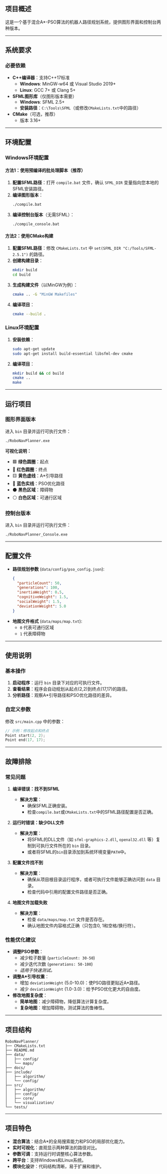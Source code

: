 ## 项目概述
这是一个基于混合A*-PSO算法的机器人路径规划系统，提供图形界面和控制台两种版本。

---

## 系统要求

### 必要依赖
- **C++编译器**：支持C++17标准
  - **Windows**: MinGW-w64 或 Visual Studio 2019+
  - **Linux**: GCC 7+ 或 Clang 5+
- **SFML图形库**（仅图形版本需要）
  - **Windows**: SFML 2.5+
  - **安装路径**：`C:\Tools\SFML`（或修改`CMakeLists.txt`中的路径）
- **CMake**（可选，推荐）
  - 版本 3.16+

---

## 环境配置

### Windows环境配置

#### 方法1：使用预编译的批处理脚本（推荐）
1.  **配置SFML路径**：打开 `compile.bat` 文件，确认 `SFML_DIR` 变量指向您本地的SFML安装路径。
2.  **编译图形版本**：
    ```bash
    ./compile.bat
    ```
3.  **编译控制台版本**（无需SFML）：
    ```bash
    ./compile_console.bat 
    ```

#### 方法2：使用CMake构建
1.  **配置SFML路径**：修改 `CMakeLists.txt` 中 `set(SFML_DIR "C:/Tools/SFML-2.5.1")` 的路径。
2.  **创建构建目录**：
    ```bash
    mkdir build
    cd build
    ```
3.  **生成构建文件**（以MinGW为例）：
    ```bash
    cmake .. -G "MinGW Makefiles"
    ```
4.  **编译项目**：
    ```bash
    cmake --build .
    ```

### Linux环境配置

1.  **安装依赖**：
    ```bash
    sudo apt-get update
    sudo apt-get install build-essential libsfml-dev cmake
    ```
2.  **编译项目**：
    ```bash
    mkdir build && cd build
    cmake ..
    make
    ```

---

## 运行项目

### 图形界面版本
进入 `bin` 目录并运行可执行文件：
```bash
./RoboNavPlanner.exe
```
**可视化说明：**
- 🟩 **绿色圆圈**：起点
- 🔴 **红色圆圈**：终点
- 🟨 **黄色虚线**：A*引导路径
- 🔵 **蓝色实线**：PSO优化路径
- ⚫ **黑色区域**：障碍物
- ⚪ **白色区域**：可通行区域

### 控制台版本
进入 `bin` 目录并运行可执行文件：
```bash
./RoboNavPlanner_Console.exe
```

---

## 配置文件

- **路径规划参数** (`data/config/pso_config.json`):
  ```json
  {
    "particleCount": 50,
    "generations": 100,
    "inertiaWeight": 0.5,
    "cognitiveWeight": 1.5,
    "socialWeight": 1.5,
    "deviationWeight": 5.0
  }
  ```
- **地图文件格式** (`data/maps/map.txt`):
  - `0` 代表可通行区域
  - `1` 代表障碍物

---

## 使用说明

### 基本操作
1.  **启动程序**：运行 `bin` 目录下对应的可执行文件。
2.  **查看结果**：程序会自动规划从起点(2,2)到终点(17,17)的路径。
3.  **分析路径**：观察A*引导路径和PSO优化路径的差异。

### 自定义参数
修改 `src/main.cpp` 中的参数：
```cpp
// 示例：修改起点和终点
Point start(2, 2);
Point end(17, 17);
```

---

## 故障排除

### 常见问题

1.  **编译错误：找不到SFML**
    - **解决方案**：
      - 确保SFML正确安装。
      - 检查`compile.bat`或`CMakeLists.txt`中的SFML路径配置是否正确。

2.  **运行时错误：缺少DLL文件**
    - **解决方案**：
      - 将SFML的DLL文件（如 `sfml-graphics-2.dll`, `openal32.dll` 等）复制到可执行文件所在的 `bin` 目录。
      - 或者将SFML的`bin`目录添加到系统环境变量`PATH`中。

3.  **配置文件找不到**
    - **解决方案**：
      - 确保从项目根目录运行程序，或者可执行文件能够正确访问到 `data` 目录。
      - 检查代码中引用的配置文件路径是否正确。

4.  **地图文件加载失败**
    - **解决方案**：
      - 检查 `data/maps/map.txt` 文件是否存在。
      - 确认地图文件内容格式正确（只包含0, 1和空格/换行符）。

### 性能优化建议

- **调整PSO参数**：
  - 减少粒子数量 (`particleCount: 30-50`)
  - 减少迭代次数 (`generations: 50-100`)
  - *适用于快速测试。*
- **调整A*引导权重**：
  - 增加 `deviationWeight` (5.0-10.0)：使PSO路径更贴近A*路径。
  - 减少 `deviationWeight` (1.0-3.0)：给予PSO优化更大的自由度。
- **修改地图复杂度**：
  - **简单地图**：减少障碍物，降低算法计算复杂度。
  - **复杂地图**：增加障碍物，测试算法的鲁棒性。

---

## 项目结构

```
RoboNavPlanner/
├── CMakeLists.txt
├── README.md
├── data/
│   ├── config/
│   └── maps/
├── docs/
├── include/
│   ├── algorithm/
│   └── config/
├── src/
│   ├── algorithm/
│   ├── config/
│   ├── core/
│   └── visualization/
└── tests/
```

---

## 项目特色
- **混合算法**：结合A*的全局搜索能力和PSO的局部优化能力。
- **实时可视化**：直观显示两种算法的路径对比。
- **参数可调**：支持运行时调整核心算法参数。
- **跨平台**：支持Windows和Linux系统。
- **模块化设计**：代码结构清晰，易于扩展和维护。
